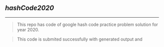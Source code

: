 ## ***hashCode2020***
----
>This repo has code of google hash code practice problem solution for year 2020.

> This code is submited successfully with generated output and
